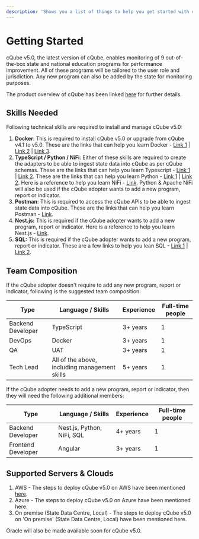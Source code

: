 ```yaml
---
description: 'Shows you a list of things to help you get started with cQube v5.0:'
---
```


# Getting Started

cQube v5.0, the latest version of cQube, enables monitoring of 9 out-of-the-box state and national education programs for performance improvement. All of these programs will be tailored to the user role and jurisdiction. Any new program can also be added by the state for monitoring purposes.

The product overview of cQube has been linked [here](../product-overview.md) for further details.

## Skills Needed

Following technical skills are required to install and manage cQube v5.0:

1. **Docker**: This is required to install cQube v5.0 or upgrade from cQube v4.1 to v5.0. These are the links that can help you learn Docker - [Link 1](https://www.youtube.com/watch?v=rOTqprHv1YE) | [Link 2](https://www.youtube.com/watch?v=pTFZFxd4hOI) | [Link 3](https://www.youtube.com/watch?v=3c-iBn73dDE).
2. **TypeScript / Python / NiFi**: Either of these skills are required to create the adapters to be able to ingest state data into cQube as per cQube schemas. These are the links that can help you learn Typescript - [Link 1](https://www.youtube.com/watch?v=ahCwqrYpIuM) | [Link 2](https://www.youtube.com/watch?v=d56mG7DezGs). These are the links that can help you learn Python - [Link 1](https://www.youtube.com/watch?v=kqtD5dpn9C8) | [Link 2](https://www.youtube.com/watch?v=\_uQrJ0TkZlc). Here is a reference to help you learn NiFi - [Link](https://www.youtube.com/watch?v=fblkgr1PJ0o). Python & Apache NiFi will also be used if the cQube adopter wants to add a new program, report or indicator.
3. **Postman**: This is required to access the cQube APIs to be able to ingest state data into cQube. These are the links that can help you learn Postman - [Link](https://www.youtube.com/watch?v=VywxIQ2ZXw4).
4. **Nest.js:** This is required if the cQube adopter wants to add a new program, report or indicator. Here is a reference to help you learn Nest.js - [Link](https://www.youtube.com/watch?v=GHTA143\_b-s).
5. **SQL:** This is required if the cQube adopter wants to add a new program, report or indicator. These are a few links to help you lean SQL - [Link 1](https://www.youtube.com/watch?v=p3qvj9hO\_Bo) | [Link 2](https://www.youtube.com/watch?v=7S\_tz1z\_5bA).

## Team Composition

If the cQube adopter doesn't require to add any new program, report or indicator, following is the suggested team composition:

| Type              | Language / Skills                             | Experience | Full-time people |
| ----------------- | --------------------------------------------- | ---------- | ---------------- |
| Backend Developer | TypeScript                                    | 3+ years   | 1                |
| DevOps            | Docker                                        | 3+ years   | 1                |
| QA                | UAT                                           | 3+ years   | 1                |
| Tech Lead         | All of the above, including management skills | 5+ years   | 1                |

If the cQube adopter needs to add a new program, report or indicator, then they will need the following additional members:

| Type               | Language / Skills          | Experience | Full-time people |
| ------------------ | -------------------------- | ---------- | ---------------- |
| Backend Developer  | Nest.js, Python, NiFi, SQL | 4+ years   | 1                |
| Frontend Developer | Angular                    | 3+ years   | 1                |

## Supported Servers & Clouds

1. AWS - The steps to deploy cQube v5.0 on AWS have been mentioned [here](step-wise-installation-process.md).
2. Azure - The steps to deploy cQube v5.0 on Azure have been mentioned here.
3. On premise (State Data Centre, Local) - The steps to deploy cQube v5.0 on 'On premise' (State Data Centre, Local) have been mentioned here.

Oracle will also be made available soon for cQube v5.0.&#x20;
